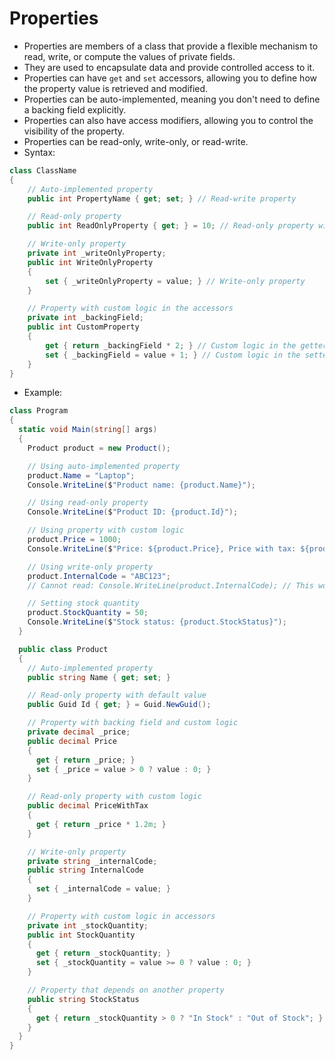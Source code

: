 # Properties

- Properties are members of a class that provide a flexible mechanism to read, write, or compute the values of private fields.
- They are used to encapsulate data and provide controlled access to it.
- Properties can have `get` and `set` accessors, allowing you to define how the property value is retrieved and modified.
- Properties can be auto-implemented, meaning you don't need to define a backing field explicitly.
- Properties can also have access modifiers, allowing you to control the visibility of the property.
- Properties can be read-only, write-only, or read-write.
- Syntax:

```csharp
class ClassName
{
    // Auto-implemented property
    public int PropertyName { get; set; } // Read-write property

    // Read-only property
    public int ReadOnlyProperty { get; } = 10; // Read-only property with a default value

    // Write-only property
    private int _writeOnlyProperty;
    public int WriteOnlyProperty
    {
        set { _writeOnlyProperty = value; } // Write-only property
    }

    // Property with custom logic in the accessors
    private int _backingField;
    public int CustomProperty
    {
        get { return _backingField * 2; } // Custom logic in the getter
        set { _backingField = value + 1; } // Custom logic in the setter
    }
}
```

- Example:

```csharp
class Program
{
  static void Main(string[] args)
  {
    Product product = new Product();

    // Using auto-implemented property
    product.Name = "Laptop";
    Console.WriteLine($"Product name: {product.Name}");

    // Using read-only property
    Console.WriteLine($"Product ID: {product.Id}");

    // Using property with custom logic
    product.Price = 1000;
    Console.WriteLine($"Price: ${product.Price}, Price with tax: ${product.PriceWithTax}");

    // Using write-only property
    product.InternalCode = "ABC123";
    // Cannot read: Console.WriteLine(product.InternalCode); // This would cause an error

    // Setting stock quantity
    product.StockQuantity = 50;
    Console.WriteLine($"Stock status: {product.StockStatus}");
  }

  public class Product
  {
    // Auto-implemented property
    public string Name { get; set; }

    // Read-only property with default value
    public Guid Id { get; } = Guid.NewGuid();

    // Property with backing field and custom logic
    private decimal _price;
    public decimal Price
    {
      get { return _price; }
      set { _price = value > 0 ? value : 0; }
    }

    // Read-only property with custom logic
    public decimal PriceWithTax
    {
      get { return _price * 1.2m; }
    }

    // Write-only property
    private string _internalCode;
    public string InternalCode
    {
      set { _internalCode = value; }
    }

    // Property with custom logic in accessors
    private int _stockQuantity;
    public int StockQuantity
    {
      get { return _stockQuantity; }
      set { _stockQuantity = value >= 0 ? value : 0; }
    }

    // Property that depends on another property
    public string StockStatus
    {
      get { return _stockQuantity > 0 ? "In Stock" : "Out of Stock"; }
    }
  }
}
```
